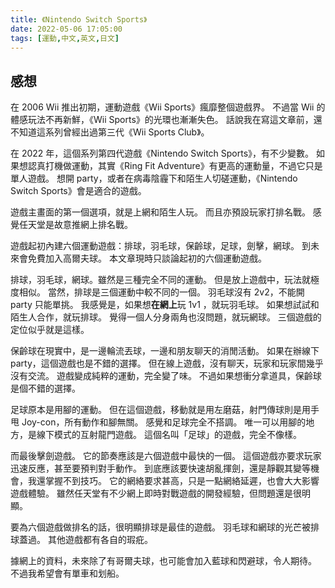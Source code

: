 ```yaml
---
title: 《Nintendo Switch Sports》
date: 2022-05-06 17:05:00
tags: [運動,中文,英文,日文]
---
```

## 感想

在 2006 Wii 推出初期，運動遊戲《Wii Sports》瘋靡整個遊戲界。
不過當 Wii 的體感玩法不再新鮮，《Wii Sports》的光環也漸漸失色。
話說我在寫這文章前，還不知道這系列曾經出過第三代《Wii Sports Club》。

在 2022 年，這個系列第四代遊戲《Nintendo Switch Sports》，有不少變數。
如果想認真打機做運動，其實《Ring Fit Adventure》有更高的運動量，不過它只是單人遊戲。
想開 party，或者在病毒陰霾下和陌生人切磋運動，《Nintendo Switch Sports》會是適合的遊戲。

遊戲主畫面的第一個選項，就是上網和陌生人玩。
而且亦預設玩家打排名戰。
感覺任天堂是故意推網上排名戰。

遊戲起初內建六個運動遊戲：排球，羽毛球，保齡球，足球，劍擊，網球。
到未來會免費加入高爾夫球。
本文章現時只談論起初的六個運動遊戲。

排球，羽毛球，網球。雖然是三種完全不同的運動。
但是放上遊戲中，玩法就極度相似。
當然，排球是三個運動中較不同的一個。
羽毛球沒有 2v2，不能開 party 只能單挑。
我感覺是，如果想<b>在網上</b>玩 1v1 ，就玩羽毛球。
如果想試試和陌生人合作，就玩排球。
覺得一個人分身兩角也沒問題，就玩網球。
三個遊戲的定位似乎就是這樣。

保齡球在現實中，是一邊輪流丟球，一邊和朋友聊天的消閒活動。
如果在辦線下 party，這個遊戲也是不錯的選擇。
但在線上遊戲，沒有聊天，玩家和玩家間幾乎沒有交流。
遊戲變成純粹的運動，完全變了味。
不過如果想衝分拿道具，保齡球是個不錯的選擇。

足球原本是用腳的運動。
但在這個遊戲，移動就是用左磨菇，射門傳球則是用手甩 Joy-con，所有動作和腳無關。
感覺和足球完全不搭調。
唯一可以用腳的地方，是線下模式的互射龍門遊戲。
這個名叫「足球」的遊戲，完全不像樣。

而最後擊劍遊戲。
它的節奏應該是六個遊戲中最快的一個。
這個遊戲亦要求玩家迅速反應，甚至要預判對手動作。
到底應該要快速胡亂揮劍，還是靜觀其變等機會，我還掌握不到技巧。
它的網絡要求甚高，只是一點網絡延遲，也會大大影響遊戲體驗。
雖然任天堂有不少網上即時對戰遊戲的開發經驗，但問題還是很明顯。

要為六個遊戲做排名的話，很明顯排球是最佳的遊戲。
羽毛球和網球的光芒被排球蓋過。
其他遊戲都有各自的瑕疪。

據網上的資料，未來除了有哥爾夫球，也可能會加入藍球和閃避球，令人期待。
不過我希望會有單車和划船。
